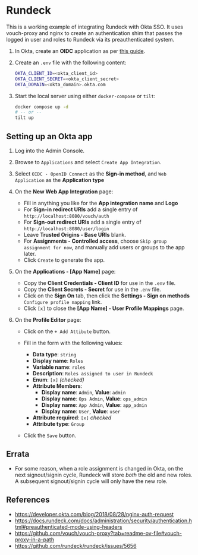 # Rundeck

This is a working example of integrating Rundeck with Okta SSO. It uses
vouch-proxy and nginx to create an authentication shim that passes the logged in
user and roles to Rundeck via its preauthenticated system.

1.  In Okta, create an **OIDC** application as per
    [this guide](#setting-up-an-okta-app).

2.  Create an `.env` file with the following content:

    ```bash
    OKTA_CLIENT_ID=<okta_client_id>
    OKTA_CLIENT_SECRET=<okta_client_secret>
    OKTA_DOMAIN=<okta_domain>.okta.com
    ```

3.  Start the local server using either `docker-compose` or `tilt`:

    ```bash
    docker compose up -d
    # -- or --
    tilt up
    ```

## Setting up an Okta app

1. Log into the Admin Console.

2. Browse to `Applications` and select `Create App Integration`.

3. Select `OIDC - OpenID Connect` as the **Sign-in method**, and
   `Web Application` as the **Application type**

4. On the **New Web App Integration** page:

   - Fill in anything you like for the **App integration name** and **Logo**
   - For **Sign-in redirect URIs** add a single entry of
     `http://localhost:8080/vouch/auth`
   - For **Sign-out redirect URIs** add a single entry of
     `http://localhost:8080/user/login`
   - Leave **Trusted Origins - Base URIs** blank.
   - For **Assignments - Controlled access**, choose
     `Skip group assignment for now`, and manually add users or groups to the
     app later.
   - Click `Create` to generate the app.

5. On the **Applications - [App Name]** page:

   - Copy the **Client Credentials - Client ID** for use in the `.env` file.
   - Copy the **Client Secrets - Secret** for use in the `.env` file.
   - Click on the **Sign On** tab, then click the **Settings - Sign on methods**
     `Configure profile mapping` link.
   - Click `[x]` to close the **[App Name] - User Profile Mappings** page.

6. On the **Profile Editor** page:

   - Click on the `+ Add Attibute` button.
   - Fill in the form with the following values:

     - **Data type**: `string`
     - **Display name**: `Roles`
     - **Variable name**: `roles`
     - **Description**: `Roles assigned to user in Rundeck`
     - **Enum**: `[x]` _(checked)_
     - **Attribute Members**:
       - **Display name**: `Admin`, **Value**: `admin`
       - **Display name**: `Ops Admin`, **Value**: `ops_admin`
       - **Display name**: `App Admin`, **Value**: `app_admin`
       - **Display name**: `User`, **Value**: `user`
     - **Attribute required**: `[x]` _checked_
     - **Attribute type**: `Group`

   - Click the `Save` button.

## Errata

- For some reason, when a role assignment is changed in Okta, on the next
  signout/signin cycle, Rundeck will store _both_ the old and new roles. A
  subsequent signout/signin cycle will only have the new role.

## References

- https://developer.okta.com/blog/2018/08/28/nginx-auth-request
- https://docs.rundeck.com/docs/administration/security/authentication.html#preauthenticated-mode-using-headers
- https://github.com/vouch/vouch-proxy?tab=readme-ov-file#vouch-proxy-in-a-path
- https://github.com/rundeck/rundeck/issues/5656
